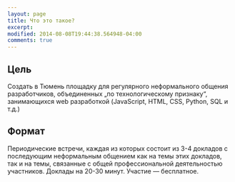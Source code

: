 ```yaml
---
layout: page
title: Что это такое?
excerpt: 
modified: 2014-08-08T19:44:38.564948-04:00
comments: true
---
```


Цель
----
Создать в Тюмень площадку для регулярного неформального общения разработчиков,
объединенных &#8222;по технологическому признаку&#8220;, занимающихся web разработкой
(JavaScript, HTML, CSS, Python, SQL и т.д.)

Формат
------
Периодические встречи, каждая из которых состоит из 3-4 докладов
с последующим неформальным общением как на темы этих докладов,
так и на темы, связанные с общей профессиональной деятельностью участников.
Доклады на 20-30 минут. Участие &mdash; бесплатное.


